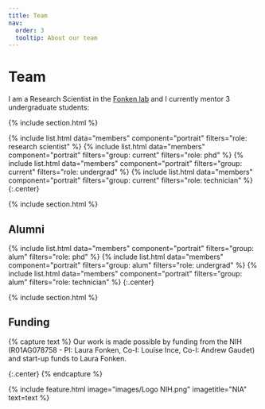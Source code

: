```yaml
---
title: Team
nav:
  order: 3
  tooltip: About our team
---
```


# <i class="fas fa-users"></i>Team

I am a Research Scientist in the [Fonken lab](https://www.fonkenlab.com/) and I currently mentor 3 undergraduate students:

{% include section.html %}

{%
  include list.html
  data="members"
  component="portrait"
  filters="role: research scientist"
%}
{%
  include list.html
  data="members"
  component="portrait"
  filters="group: current"
  filters="role: phd" 
%}
{%
  include list.html
  data="members"
  component="portrait"
  filters="group: current" 
  filters="role: undergrad"
%}
{%
  include list.html
  data="members"
  component="portrait"
  filters="group: current"
  filters="role: technician"
  %}
{:.center}

{% include section.html %}

## Alumni
{% 
  include list.html 
  data="members" 
  component="portrait" 
  filters="group: alum" 
  filters="role: phd" 
%} 
{% 
  include list.html 
  data="members" 
  component="portrait" 
  filters="group: alum" 
  filters="role: undergrad" 
%} 
{% 
  include list.html 
  data="members" 
  component="portrait" 
  filters="group: alum" 
  filters="role: technician" 
%} 
{:.center}

{% include section.html %}

## Funding

{% capture text %}
Our work is made possible by funding from the NIH (R01AG078758 - PI: Laura Fonken, Co-I: Louise Ince, Co-I: Andrew Gaudet) and start-up funds to Laura Fonken.

{:.center}
{% endcapture %}

{%
  include feature.html
  image="images/Logo NIH.png"
  imagetitle="NIA"
  text=text
%}
